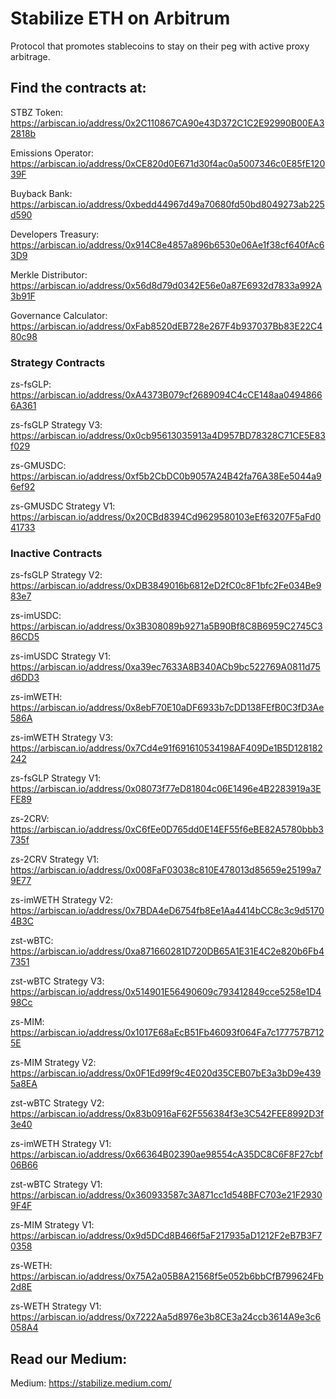 # Stabilize ETH on Arbitrum
Protocol that promotes stablecoins to stay on their peg with active proxy arbitrage.

## Find the contracts at:
STBZ Token: https://arbiscan.io/address/0x2C110867CA90e43D372C1C2E92990B00EA32818b

Emissions Operator: https://arbiscan.io/address/0xCE820d0E671d30f4ac0a5007346c0E85fE12039F

Buyback Bank: https://arbiscan.io/address/0xbedd44967d49a70680fd50bd8049273ab225d590

Developers Treasury: https://arbiscan.io/address/0x914C8e4857a896b6530e06Ae1f38cf640fAc63D9

Merkle Distributor: https://arbiscan.io/address/0x56d8d79d0342E56e0a87E6932d7833a992A3b91F

Governance Calculator: https://arbiscan.io/address/0xFab8520dEB728e267F4b937037Bb83E22C480c98

### Strategy Contracts

zs-fsGLP: https://arbiscan.io/address/0xA4373B079cf2689094C4cCE148aa04948666A361

zs-fsGLP Strategy V3: https://arbiscan.io/address/0x0cb95613035913a4D957BD78328C71CE5E83f029

zs-GMUSDC: https://arbiscan.io/address/0xf5b2CbDC0b9057A24B42fa76A38Ee5044a96ef92

zs-GMUSDC Strategy V1: https://arbiscan.io/address/0x20CBd8394Cd9629580103eEf63207F5aFd041733 

### Inactive Contracts
zs-fsGLP Strategy V2: https://arbiscan.io/address/0xDB3849016b6812eD2fC0c8F1bfc2Fe034Be983e7

zs-imUSDC: https://arbiscan.io/address/0x3B308089b9271a5B90Bf8C8B6959C2745C386CD5

zs-imUSDC Strategy V1: https://arbiscan.io/address/0xa39ec7633A8B340ACb9bc522769A0811d75d6DD3

zs-imWETH: https://arbiscan.io/address/0x8ebF70E10aDF6933b7cDD138FEfB0C3fD3Ae586A

zs-imWETH Strategy V3: https://arbiscan.io/address/0x7Cd4e91f691610534198AF409De1B5D128182242

zs-fsGLP Strategy V1: https://arbiscan.io/address/0x08073f77eD81804c06E1496e4B2283919a3EFE89

zs-2CRV: https://arbiscan.io/address/0xC6fEe0D765dd0E14EF55f6eBE82A5780bbb3735f

zs-2CRV Strategy V1: https://arbiscan.io/address/0x008FaF03038c810E478013d85659e25199a79E77

zs-imWETH Strategy V2: https://arbiscan.io/address/0x7BDA4eD6754fb8Ee1Aa4414bCC8c3c9d51704B3C

zst-wBTC: https://arbiscan.io/address/0xa871660281D720DB65A1E31E4C2e820b6Fb47351

zst-wBTC Strategy V3: https://arbiscan.io/address/0x514901E56490609c793412849cce5258e1D498Cc

zs-MIM: https://arbiscan.io/address/0x1017E68aEcB51Fb46093f064Fa7c177757B7125E

zs-MIM Strategy V2: https://arbiscan.io/address/0x0F1Ed99f9c4E020d35CEB07bE3a3bD9e4395a8EA

zst-wBTC Strategy V2: https://arbiscan.io/address/0x83b0916aF62F556384f3e3C542FEE8992D3f3e40 

zs-imWETH Strategy V1: https://arbiscan.io/address/0x66364B02390ae98554cA35DC8C6F8F27cbf06B66

zst-wBTC Strategy V1: https://arbiscan.io/address/0x360933587c3A871cc1d548BFC703e21F29309F4F

zs-MIM Strategy V1: https://arbiscan.io/address/0x9d5DCd8B466f5aF217935aD1212F2eB7B3F70358

zs-WETH: https://arbiscan.io/address/0x75A2a05B8A21568f5e052b6bbCfB799624Fb2d8E

zs-WETH Strategy V1: https://arbiscan.io/address/0x7222Aa5d8976e3b8CE3a24ccb3614A9e3c6058A4

## Read our Medium:
Medium: https://stabilize.medium.com/
